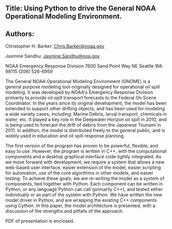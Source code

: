 ## Title: Using Python to drive the General NOAA Operational Modeling Environment.

## Authors:

Christopher H. Barker:          Chris.Barker@noaa.gov

Jasmine Sandhu:          Jasmine.Sandhu@noa.gov


NOAA Emergency Response Division
7600 Sand Point Way NE
Seattle WA 98115
(206) 526-6959

The General NOAA Operational Modeling Environment (GNOME) is a general purpose modeling tool originally designed for operational oil spill modeling. It was developed by NOAA's Emergency Response Division primarily to provide oil spill transport forecasts to the Federal On Scene Coordinator. In the years since its original development, the model has been extended to support other drifting objects, and has been used for modeling a wide variety cases, including: Marine Debris, larval transport, chemicals in water, etc. It played a key role in the Deepwater Horizon oil spill in 2010, and is being used to forecast the drift of debris from the Japanese Tsunami in 2011. In addition, the model is distributed freely to the general public, and is widely used in education and oil spill response planning.

The first version of the program has proven to be powerful, flexible, and easy to use. However, the program is written in C++, with the computational components and a desktop graphical interface code tightly integrated. As we move forward with development, we require a system that allows a new web-based user interface, easier extension of the model, easier scripting for automation, use of the core algorithms in other models, and easier testing. To achieve these goals, we are re-writing the model as a system of components, tied together with Python. Each component can be written in Python, or any language Python can call (primarily C++), and tested either individually or as part of the system with Python. We have written the new model driver in Python, and are wrapping the existing C++ components using Cython. In this paper, the model architecture is presented, with a discussion of the strengths and pitfalls of the approach.

PDF of presentation is enclosed.


